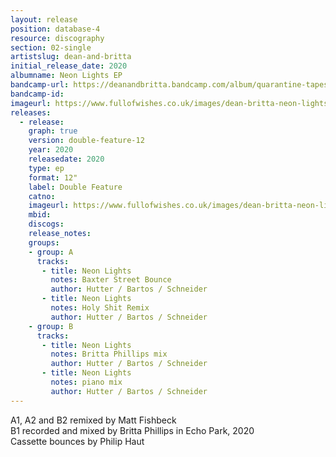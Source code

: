 ```yaml
---
layout: release
position: database-4
resource: discography
section: 02-single
artistslug: dean-and-britta
initial_release_date: 2020
albumname: Neon Lights EP
bandcamp-url: https://deanandbritta.bandcamp.com/album/quarantine-tapes
bandcamp-id: 
imageurl: https://www.fullofwishes.co.uk/images/dean-britta-neon-lights-ep-cover.jpg
releases:
  - release:
    graph: true
    version: double-feature-12
    year: 2020
    releasedate: 2020
    type: ep
    format: 12"
    label: Double Feature
    catno:  
    imageurl: https://www.fullofwishes.co.uk/images/dean-britta-neon-lights-ep-cover.jpg
    mbid:
    discogs:
    release_notes:
    groups:
    - group: A
      tracks:
       - title: Neon Lights
         notes: Baxter Street Bounce
         author: Hutter / Bartos / Schneider
       - title: Neon Lights
         notes: Holy Shit Remix
         author: Hutter / Bartos / Schneider
    - group: B
      tracks:
       - title: Neon Lights
         notes: Britta Phillips mix
         author: Hutter / Bartos / Schneider
       - title: Neon Lights
         notes: piano mix
         author: Hutter / Bartos / Schneider
---
```


A1, A2 and B2 remixed by Matt Fishbeck  
B1 recorded and mixed by Britta Phillips in Echo Park, 2020  
Cassette bounces by Philip Haut  


